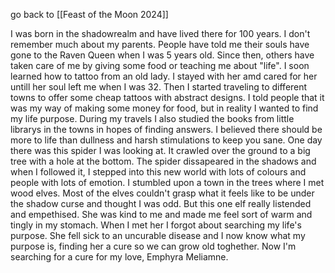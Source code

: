 go back to [[Feast of the Moon 2024]]

I was born in the shadowrealm and have lived there for 100 years. I don't remember much about my parents. People have told me their souls have gone to the Raven Queen when I was 5 years old. Since then, others have taken care of me by giving some food or teaching me about "life". I soon learned how to tattoo from an old lady. I stayed with her amd cared for her untill her soul left me when I was 32. Then I started traveling to different towns to offer some cheap tattoos with abstract designs. I told people that it was my way of making some money for food, but in reality I wanted to find my life purpose. During my travels I also studied the books from little librarys in the towns in hopes of finding answers. I believed there should be more to life than dullness and harsh stimulations to keep you sane. One day there was this spider I was looking at. It crawled over the ground to a big tree with a hole at the bottom. The spider dissapeared in the shadows and when I followed it, I stepped into this new world with lots of colours and people with lots of emotion. I stumbled upon a town in the trees where I met wood elves. Most of the elves couldn't grasp what it feels like to be under the shadow curse and thought I was odd. But this one elf really listended and empethised. She was kind to me and made me feel sort of warm and tingly in my stomach. When I met her I forgot about searching my life's purpose. She fell sick to an uncurable disease and I now know what my purpose is, finding her a cure so we can grow old toghether. Now I'm searching for a cure for my love, Emphyra Meliamne.